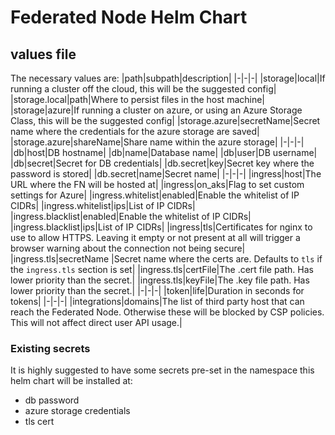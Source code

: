 # Federated Node Helm Chart

## values file
The necessary values are:
|path|subpath|description|
|-|-|-|
|storage|local|If running a cluster off the cloud, this will be the suggested config|
|storage.local|path|Where to persist files in the host machine|
|storage|azure|If running a cluster on azure, or using an Azure Storage Class, this will be the suggested config|
|storage.azure|secretName|Secret name where the credentials for the azure storage are saved|
|storage.azure|shareName|Share name within the azure storage|
|-|-|-|
|db|host|DB hostname|
|db|name|Database name|
|db|user|DB username|
|db|secret|Secret for DB credentials|
|db.secret|key|Secret key where the password is stored|
|db.secret|name|Secret name|
|-|-|-|
|ingress|host|The URL where the FN will be hosted at|
|ingress|on_aks|Flag to set custom settings for Azure|
|ingress.whitelist|enabled|Enable the whitelist of IP CIDRs|
|ingress.whitelist|ips|List of IP CIDRs|
|ingress.blacklist|enabled|Enable the whitelist of IP CIDRs|
|ingress.blacklist|ips|List of IP CIDRs|
|ingress|tls|Certificates for nginx to use to allow HTTPS. Leaving it empty or not present at all will trigger a browser warning about the connection not being secure|
|ingress.tls|secretName |Secret name where the certs are. Defaults to `tls` if the `ingress.tls` section is set|
|ingress.tls|certFile|The .cert file path. Has lower priority than the secret.|
|ingress.tls|keyFile|The .key file path. Has lower priority than the secret.|
|-|-|-|
|token|life|Duration in seconds for tokens|
|-|-|-|
|integrations|domains|The list of third party host that can reach the Federated Node. Otherwise these will be blocked by CSP policies. This will not affect direct user API usage.|

### Existing secrets
It is highly suggested to have some secrets pre-set in the namespace this helm chart will be installed at:
- db password
- azure storage credentials
- tls cert
